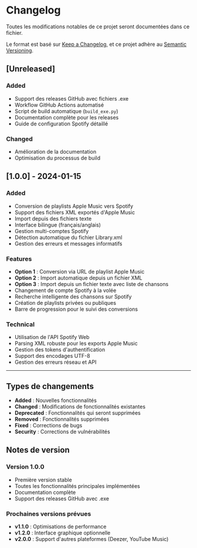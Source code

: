 # Changelog

Toutes les modifications notables de ce projet seront documentées dans ce fichier.

Le format est basé sur [Keep a Changelog](https://keepachangelog.com/fr/1.0.0/),
et ce projet adhère au [Semantic Versioning](https://semver.org/spec/v2.0.0.html).

## [Unreleased]

### Added
- Support des releases GitHub avec fichiers .exe
- Workflow GitHub Actions automatisé
- Script de build automatique (`build_exe.py`)
- Documentation complète pour les releases
- Guide de configuration Spotify détaillé

### Changed
- Amélioration de la documentation
- Optimisation du processus de build

## [1.0.0] - 2024-01-15

### Added
- Conversion de playlists Apple Music vers Spotify
- Support des fichiers XML exportés d'Apple Music
- Import depuis des fichiers texte
- Interface bilingue (français/anglais)
- Gestion multi-comptes Spotify
- Détection automatique du fichier Library.xml
- Gestion des erreurs et messages informatifs

### Features
- **Option 1** : Conversion via URL de playlist Apple Music
- **Option 2** : Import automatique depuis un fichier XML
- **Option 3** : Import depuis un fichier texte avec liste de chansons
- Changement de compte Spotify à la volée
- Recherche intelligente des chansons sur Spotify
- Création de playlists privées ou publiques
- Barre de progression pour le suivi des conversions

### Technical
- Utilisation de l'API Spotify Web
- Parsing XML robuste pour les exports Apple Music
- Gestion des tokens d'authentification
- Support des encodages UTF-8
- Gestion des erreurs réseau et API

---

## Types de changements

- **Added** : Nouvelles fonctionnalités
- **Changed** : Modifications de fonctionnalités existantes
- **Deprecated** : Fonctionnalités qui seront supprimées
- **Removed** : Fonctionnalités supprimées
- **Fixed** : Corrections de bugs
- **Security** : Corrections de vulnérabilités

## Notes de version

### Version 1.0.0
- Première version stable
- Toutes les fonctionnalités principales implémentées
- Documentation complète
- Support des releases GitHub avec .exe

### Prochaines versions prévues
- **v1.1.0** : Optimisations de performance
- **v1.2.0** : Interface graphique optionnelle
- **v2.0.0** : Support d'autres plateformes (Deezer, YouTube Music) 
